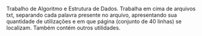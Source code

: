 Trabalho de Algoritmo e Estrutura de Dados.
Trabalha em cima de arquivos txt, separando cada palavra presente no arquivo, apresentando sua quantidade de utilizações e em que página (conjunto de 40 linhas) se localizam. Também contém outros utilidades.
